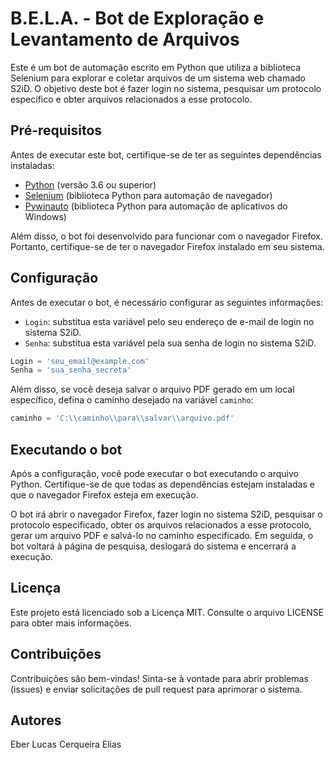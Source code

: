 # B.E.L.A. - Bot de Exploração e Levantamento de Arquivos

Este é um bot de automação escrito em Python que utiliza a biblioteca Selenium para explorar e coletar arquivos de um sistema web chamado S2iD. O objetivo deste bot é fazer login no sistema, pesquisar um protocolo específico e obter arquivos relacionados a esse protocolo.

## Pré-requisitos

Antes de executar este bot, certifique-se de ter as seguintes dependências instaladas:

- [Python](https://www.python.org) (versão 3.6 ou superior)
- [Selenium](https://selenium-python.readthedocs.io) (biblioteca Python para automação de navegador)
- [Pywinauto](https://pywinauto.readthedocs.io) (biblioteca Python para automação de aplicativos do Windows)

Além disso, o bot foi desenvolvido para funcionar com o navegador Firefox. Portanto, certifique-se de ter o navegador Firefox instalado em seu sistema.

## Configuração

Antes de executar o bot, é necessário configurar as seguintes informações:

- `Login`: substitua esta variável pelo seu endereço de e-mail de login no sistema S2iD.
- `Senha`: substitua esta variável pela sua senha de login no sistema S2iD.

```python
Login = 'seu_email@example.com'
Senha = 'sua_senha_secreta'
```

Além disso, se você deseja salvar o arquivo PDF gerado em um local específico, defina o caminho desejado na variável `caminho`:

```python
caminho = 'C:\\caminho\\para\\salvar\\arquivo.pdf'
```

## Executando o bot

Após a configuração, você pode executar o bot executando o arquivo Python. Certifique-se de que todas as dependências estejam instaladas e que o navegador Firefox esteja em execução.

O bot irá abrir o navegador Firefox, fazer login no sistema S2iD, pesquisar o protocolo especificado, obter os arquivos relacionados a esse protocolo, gerar um arquivo PDF e salvá-lo no caminho especificado. Em seguida, o bot voltará à página de pesquisa, deslogará do sistema e encerrará a execução.

## Licença

Este projeto está licenciado sob a Licença MIT. Consulte o arquivo LICENSE para obter mais informações.

## Contribuições

Contribuições são bem-vindas! Sinta-se à vontade para abrir problemas (issues) e enviar solicitações de pull request para aprimorar o sistema.

## Autores

Eber Lucas Cerqueira Elias
